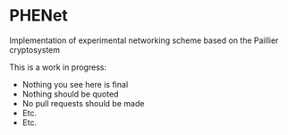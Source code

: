 # PHENet
Implementation of experimental networking scheme based on the Paillier cryptosystem

This is a work in progress:
 - Nothing you see here is final
 - Nothing should be quoted
 - No pull requests should be made
 - Etc.
 - Etc.
